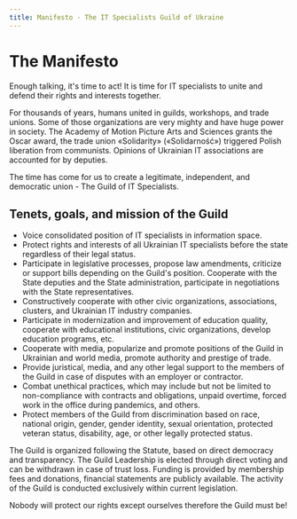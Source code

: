 ```yaml
---
title: Manifesto · The IT Specialists Guild of Ukraine
---
```


# The Manifesto

Enough talking, it's time to act! It is time for IT specialists to unite and defend their rights and interests together.

For thousands of years, humans united in guilds, workshops, and trade unions. Some of those organizations are very mighty and have huge power in society. The Academy of Motion Picture Arts and Sciences grants the Oscar award, the trade union «Solidarity» («Solidarność») triggered Polish liberation from communists. Opinions of Ukrainian IT associations are accounted for by deputies.

The time has come for us to create a legitimate, independent, and democratic union - The Guild of IT Specialists.

## Tenets, goals, and mission of the Guild

- Voice consolidated position of IT specialists in information space.
- Protect rights and interests of all Ukrainian IT specialists before the state regardless of their legal status.
- Participate in legislative processes, propose law amendments, criticize or support bills depending on the Guild's position. Cooperate with the State deputies and the State administration, participate in negotiations with the State representatives.
- Constructively cooperate with other civic organizations, associations, clusters, and Ukrainian IT industry companies.
- Participate in modernization and improvement of education quality, cooperate with educational institutions, civic organizations, develop education programs, etc.
- Cooperate with media, popularize and promote positions of the Guild in Ukrainian and world media, promote authority and prestige of trade.
- Provide juristical, media, and any other legal support to the members of the Guild in case of disputes with an employer or contractor.
- Combat unethical practices, which may include but not be limited to non-compliance with contracts and obligations, unpaid overtime, forced work in the office during pandemics, and others.
- Protect members of the Guild from discrimination based on race, national origin, gender, gender identity, sexual orientation, protected veteran status, disability, age, or other legally protected status.

The Guild is organized following the Statute, based on direct democracy and transparency. The Guild Leadership is elected through direct voting and can be withdrawn in case of trust loss. Funding is provided by membership fees and donations, financial statements are publicly available. The activity of the Guild is conducted exclusively within current legislation.

Nobody will protect our rights except ourselves therefore the Guild must be!